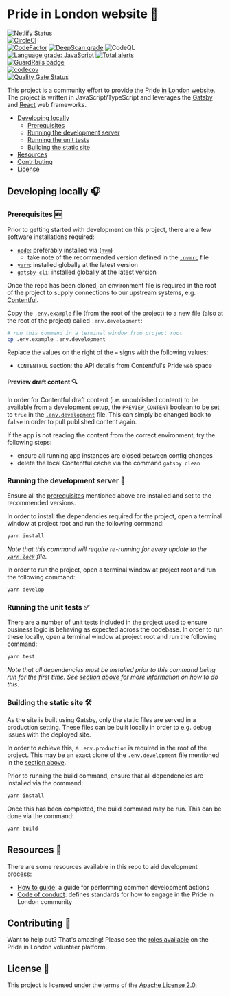 # Pride in London website :rainbow:

[![Netlify Status](https://api.netlify.com/api/v1/badges/94c5776f-6b68-460b-9d6f-400504d691a4/deploy-status)](https://app.netlify.com/sites/prideinlondon-production/deploys)  
[![CircleCI](https://circleci.com/gh/PrideInLondon/pride-london-web.svg?style=svg)](https://circleci.com/gh/PrideInLondon/pride-london-web)  
[![CodeFactor](https://www.codefactor.io/repository/github/prideinlondon/pride-london-web/badge)](https://www.codefactor.io/repository/github/prideinlondon/pride-london-web)
[![DeepScan grade](https://deepscan.io/api/teams/3576/projects/5314/branches/40859/badge/grade.svg)](https://deepscan.io/dashboard#view=project&tid=3576&pid=5314&bid=40859) ![CodeQL](https://github.com/PrideInLondon/pride-london-web/workflows/CodeQL/badge.svg?branch=master)  
[![Language grade: JavaScript](https://img.shields.io/lgtm/grade/javascript/g/PrideInLondon/pride-london-web.svg?logo=lgtm&logoWidth=18)](https://lgtm.com/projects/g/PrideInLondon/pride-london-web/context:javascript) [![Total alerts](https://img.shields.io/lgtm/alerts/g/PrideInLondon/pride-london-web.svg?logo=lgtm&logoWidth=18)](https://lgtm.com/projects/g/PrideInLondon/pride-london-web/alerts/)  
[![GuardRails badge](https://badges.guardrails.io/PrideInLondon/pride-london-web.svg?token=173b35feebf45089a66e3fcef88839ba84ff5cd833a95846aca4cf50b84ddf8a&provider=github)](https://dashboard.guardrails.io/gh/PrideInLondon/19039)  
[![codecov](https://codecov.io/gh/PrideInLondon/pride-london-web/branch/master/graph/badge.svg)](https://codecov.io/gh/PrideInLondon/pride-london-web)  
[![Quality Gate Status](https://sonarcloud.io/api/project_badges/measure?project=PrideInLondon_pride-london-web&metric=alert_status)](https://sonarcloud.io/dashboard?id=PrideInLondon_pride-london-web)

This project is a community effort to provide the [Pride in London website](https://prideinlondon.org). The project is written in JavaScript/TypeScript and leverages the [Gatsby](https://www.gatsbyjs.org) and [React](https://reactjs.org) web frameworks.

- [Developing locally](#developing-locally-headphones)
  - [Prerequisites](#prerequisites-new)
  - [Running the development server](#running-the-development-server-running)
  - [Running the unit tests](#running-the-unit-tests-white_check_mark)
  - [Building the static site](#building-the-static-site-hammer_and_wrench)
- [Resources](#resources-notebook)
- [Contributing](#contributing-handshake)
- [License](#license-necktie)

## Developing locally :headphones:

### Prerequisites :new:

Prior to getting started with development on this project, there are a few software installations required:

- [`node`](https://nodejs.org/en): preferably installed via ([`nvm`](https://github.com/nvm-sh/nvm))
  - take note of the recommended version defined in the [`.nvmrc`](./.nvmrc) file
- [`yarn`](https://yarnpkg.com): installed globally at the latest version
- [`gatsby-cli`](https://www.gatsbyjs.org/docs/gatsby-cli): installed globally at the latest version

Once the repo has been cloned, an environment file is required in the root of the project to supply connections to our upstream systems, e.g. [Contentful](https://www.contentful.com).

Copy the [`.env.example`](./.env.example) file (from the root of the project) to a new file (also at the root of the project) called `.env.development`:

```bash
# run this command in a terminal window from project root
cp .env.example .env.development
```

Replace the values on the right of the `=` signs with the following values:

- `CONTENTFUL` section: the API details from Contentful's Pride `web` space

#### Preview draft content :mag:

In order for Contentful draft content (i.e. unpublished content) to be available from a development setup, the `PREVIEW_CONTENT` boolean to be set to `true` in the [`.env.development`](./.env.development) file. This can simply be changed back to `false` in order to pull published content again.

If the app is not reading the content from the correct environment, try the following steps:

- ensure all running app instances are closed between config changes
- delete the local Contentful cache via the command `gatsby clean`

### Running the development server :running:

Ensure all the [prerequisites](#prerequisites-new) mentioned above are installed and set to the recommended versions.

In order to install the dependencies required for the project, open a terminal window at project root and run the following command:

```bash
yarn install
```

_Note that this command will require re-running for every update to the [`yarn.lock`](./yarn.lock) file._

In order to run the project, open a terminal window at project root and run the following command:

```bash
yarn develop
```

### Running the unit tests :white_check_mark:

There are a number of unit tests included in the project used to ensure business logic is behaving as expected across the codebase. In order to run these locally, open a terminal window at project root and run the following command:

```bash
yarn test
```

_Note that all dependencies must be installed prior to this command being run for the first time. See [section above](#running-the-development-server-running) for more information on how to do this._

### Building the static site :hammer_and_wrench:

As the site is built using Gatsby, only the static files are served in a production setting. These files can be built locally in order to e.g. debug issues with the deployed site.

In order to achieve this, a `.env.production` is required in the root of the project. This may be an exact clone of the `.env.development` file mentioned in the [section above](#prerequisites-new).

Prior to running the build command, ensure that all dependencies are installed via the command:

```bash
yarn install
```

Once this has been completed, the build command may be run. This can be done via the command:

```bash
yarn build
```

## Resources :notebook:

There are some resources available in this repo to aid development process:

- [How to guide](./how-to-guide.md): a guide for performing common development actions
- [Code of conduct](./.github/CODE_OF_CONDUCT.md): defines standards for how to engage in the Pride in London community

## Contributing :handshake:

Want to help out? That's amazing! Please see the [roles available](https://volunteer.prideinlondon.org/jobs?department_id=34173) on the Pride in London volunteer platform.

## License :necktie:

This project is licensed under the terms of the [Apache License 2.0](./LICENSE).
